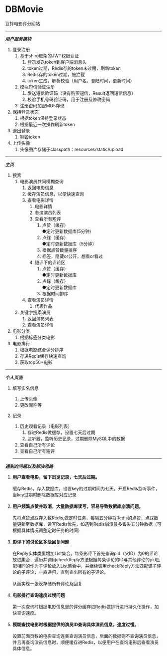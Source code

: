 # DBMovie
豆拌电影评分网站
***
***用户服务模块***
  1. 登录注册
      1. 基于shiro框架的JWT权限认证
          1. 登录发送token到客户端消息头
          2. token过期，Redis存的token未过期，刷新token
          3. Redis存的token过期，被拦截
          4. token生成，解析校验（用户名，登陆时间，更新时间）
      2. 模拟短信验证注册
          1. 发送短信验证码（没有购买短信，Result返回短信信息）
          2. 校验手机号码验证码，用于注册及修改密码
      3. 注册密码加密MD5存储
  2. 保持登录状态
      1. 根据token保持登录状态
      2. 根据最近一次操作刷新token
  3. 退出登录
      1. 销毁token
  4. 上传头像
      1. 头像图片存储于classpath：resources/static/upload
 ***
***主页***
  1. 搜索
      1. 电影演员共同模糊查询
          1. 返回电影信息
          2. 缓存演员信息，以便快速查询
          3. 查看电影详情
              1. 电影详情
              2. 参演演员列表
              3. 查看所有短评
                  1. 点赞（缓存）<br>
                    ●定时更新数据库(5分钟)
                  2. 点踩（缓存）<br>
                    ●定时更新数据库（5分钟）
                  3. 根据点赞数量排序
                  4. 标签，隐藏or公开，想看or看过
              3. 短评下的评论区
                  1. 点赞（缓存）<br>
                    ●定时更新数据库
                  2. 点踩（缓存）<br>
                    ●定时更新数据库
                  3. 根据时间排序
          4. 查看演员详情
              1. 代表作品
      2. 关键字搜索演员
          1. 返回演员列表
          2. 查看演员详情
  2. 电影分类
       1. 根据标签分类电影
  3. 电影排行
       1. 根据电影综合评分排序
       2. 存进Redis缓存快速查询
       3. 获取top50+电影
 ***
***个人页面***
  1. 填写实名信息
      1. 上传头像
      2. 更改昵称等
  2. 记录<br>
      1. 历史观看记录（电影列表）
          1. 存进Redis做缓存，设置七天后过期
          2. 监听器，监听历史记录，过期删除MySQL中的数据
      3. 查看自己所有评论
      4. 查看自己所有短评
      
      ***
      
***遇到的问题以及解决思路***
1.  **用户查看电影，留下浏览记录，七天后过期。**<br><br>
缓存Redis，存入数据库，设置key的过期时间为七天，开启Redis监听事件，当key过期时删除数据库对应记录<br><br>
2.  **用户频繁点赞并取消，大量数据库读写，容易导致数据库崩溃问题。**<br><br>
先将点赞点踩存入数Redis,做定时任务，每隔五分钟将Redis的点赞，点踩数量更新至数据库，读写Redis优先，如遇到Redis崩溃最多丢失五分钟数据（可根据具体情况调整定时任务的时间）<br><br>
3.  **影评下的讨论区多级回复问题**<br><br>
在Reply实体类里增加List<Reply>集合。每条影评下首先查询pid（父ID）为0的评论放进集合，遍历并调用checkReply方法根据每条评论的ID与其他评论的pid匹配相同的作为子评论放入List<Reply>集合中，并继续调用checkReply方法匹配该子评论的子评论，一直递归，直到查出所有的子评论。<br><br>
从而实现一张表存储所有评论及回复<br><br>
4.  **电影排行查询速度过慢问题**<br><br>
第一次查询时根据电影信息里的评分缓存进Redis做排行进行持久化操作，加快查询速度。<br><br>
5.  **模糊查找电影时根据提供的演员ID查询具体演员信息，速度过慢。**<br><br>
设置前面页数的电影查询连表查询演员信息，后面的数据则不查询演员信息，并且再查询演员信息时，顺便缓存进Redis，以便用户在查询电影后查看演员具体信息。<br>



